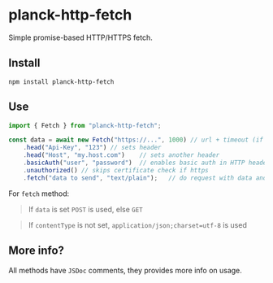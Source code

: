 # planck-http-fetch

Simple promise-based HTTP/HTTPS fetch.

## Install

`npm install planck-http-fetch`

## Use

```typescript
import { Fetch } from "planck-http-fetch";

const data = await new Fetch("https://...", 1000) // url + timeout (if not set - 10s)
    .head("Api-Key", "123") // sets header
    .head("Host", "my.host.com")    // sets another header
    .basicAuth("user", "password")  // enables basic auth in HTTP header
    .unauthorized() // skips certificate check if https
    .fetch("data to send", "text/plain");   // do request with data and content type
```

For `fetch` method:

> If `data` is set `POST` is used, else `GET`

> If `contentType` is not set, `application/json;charset=utf-8` is used

## More info?

All methods have `JSDoc` comments, they provides more info on usage.
